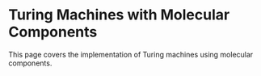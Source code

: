 # Turing Machines with Molecular Components

This page covers the implementation of Turing machines using molecular components.
